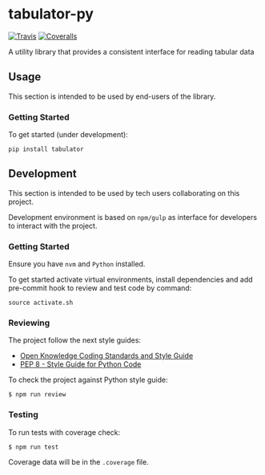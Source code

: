 # tabulator-py

[![Travis](https://img.shields.io/travis/okfn/tabulator-py.svg)](https://travis-ci.org/okfn/tabulator-py)
[![Coveralls](http://img.shields.io/coveralls/okfn/tabulator-py.svg?branch=master)](https://coveralls.io/r/okfn/tabulator-py?branch=master)

A utility library that provides a consistent interface for reading tabular data

## Usage

This section is intended to be used by end-users of the library.

### Getting Started

To get started (under development):

```
pip install tabulator
```

## Development

This section is intended to be used by tech users collaborating
on this project.

Development environment is based on `npm/gulp` as interface for developers to interact with the project.

### Getting Started

Ensure you have `nvm` and `Python` installed.

To get started activate virtual environments, install
dependencies and add pre-commit hook to review and test code
by command:

```
source activate.sh
```

### Reviewing

The project follow the next style guides:
- [Open Knowledge Coding Standards and Style Guide](https://github.com/okfn/coding-standards)
- [PEP 8 - Style Guide for Python Code](https://www.python.org/dev/peps/pep-0008/)

To check the project against Python style guide:
```
$ npm run review
```

### Testing

To run tests with coverage check:
```
$ npm run test
```
Coverage data will be in the `.coverage` file.
